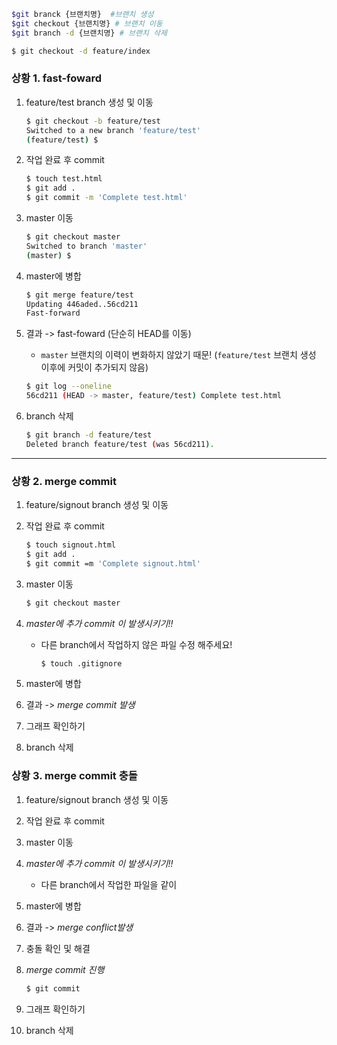 ```bash
$git branck {브랜치명}  #브랜치 생성
$git checkout {브랜치명} # 브랜치 이동
$git branch -d {브랜치명} # 브랜치 삭제
```



```bash
$ git checkout -d feature/index
```



### 상황 1. fast-foward

1. feature/test branch 생성 및 이동

   ```bash
   $ git checkout -b feature/test
   Switched to a new branch 'feature/test'
   (feature/test) $
   ```

2. 작업 완료 후 commit

   ```bash
   $ touch test.html
   $ git add .
   $ git commit -m 'Complete test.html'
   ```

3. master 이동

   ```bash
   $ git checkout master
   Switched to branch 'master'
   (master) $
   ```

4. master에 병합

   ```bash
   $ git merge feature/test
   Updating 446aded..56cd211
   Fast-forward
   ```

5. 결과 -> fast-foward (단순히 HEAD를 이동)

   * `master` 브랜치의 이력이 변화하지 않았기 때문! (`feature/test` 브랜치 생성 이후에 커밋이 추가되지 않음)

   ```bash
   $ git log --oneline
   56cd211 (HEAD -> master, feature/test) Complete test.html
   ```

6. branch 삭제

   ```bash
   $ git branch -d feature/test
   Deleted branch feature/test (was 56cd211).
   ```

---

### 상황 2. merge commit

1. feature/signout branch 생성 및 이동

2. 작업 완료 후 commit

   ```bash
   $ touch signout.html
   $ git add .
   $ git commit =m 'Complete signout.html'
   ```

   

3. master 이동

   ```bash
   $ git checkout master
   ```

   

4. *master에 추가 commit 이 발생시키기!!*

   * 다른 branch에서 작업하지 않은 파일 수정 해주세요!

     ```bash
     $ touch .gitignore
     ```

     

5. master에 병합

6. 결과 -> *merge commit 발생*

7. 그래프 확인하기

8. branch 삭제

### 상황 3. merge commit 충돌

1. feature/signout branch 생성 및 이동
2. 작업 완료 후 commit
3. master 이동
4. *master에 추가 commit 이 발생시키기!!*
   
   - 다른 branch에서 작업한 파일을 같이
5. master에 병합
6. 결과 -> *merge conflict발생*
7. 충돌 확인 및 해결
8. *merge commit 진행*

   ```bash
   $ git commit
   ```
9. 그래프 확인하기
10. branch 삭제